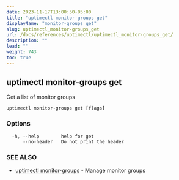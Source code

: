 ```yaml
---
date: 2023-11-17T13:00:50-05:00
title: "uptimectl monitor-groups get"
displayName: "monitor-groups get"
slug: uptimectl_monitor-groups_get
url: /docs/references/uptimectl/uptimectl_monitor-groups_get/
description: ""
lead: ""
weight: 743
toc: true
---
```

## uptimectl monitor-groups get

Get a list of monitor groups

```
uptimectl monitor-groups get [flags]
```

### Options

```
  -h, --help        help for get
      --no-header   Do not print the header
```

### SEE ALSO

* [uptimectl monitor-groups](/docs/references/uptimectl/uptimectl_monitor-groups/)	 - Manage monitor groups

